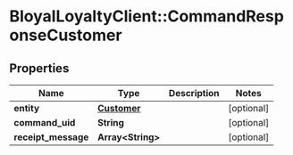 # BloyalLoyaltyClient::CommandResponseCustomer

## Properties
Name | Type | Description | Notes
------------ | ------------- | ------------- | -------------
**entity** | [**Customer**](Customer.md) |  | [optional] 
**command_uid** | **String** |  | [optional] 
**receipt_message** | **Array&lt;String&gt;** |  | [optional] 

